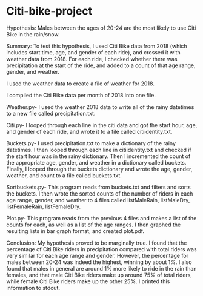 # Citi-bike-project

Hypothesis: Males between the ages of 20-24 are the most likely to use Citi Bike in the rain/snow. 

Summary: To test this hypothesis, I used Citi Bike data from 2018 (which includes start time, age, and gender of each ride), and crossed it with weather data from 2018. For each ride, I checked whether there was precipitation at the start of the ride, and added to a count of that age range, gender, and weather.

I used the weather data to create a file of weather for 2018.

I compiled the Citi Bike data per month of 2018 into one file.

Weather.py- I used the weather 2018 data to write all of the rainy datetimes to a new file called precipitation.txt. 

Citi.py- I looped through each line in the citi data and got the start hour, age, and gender of each ride, and wrote it to a file called citiidentity.txt.

Buckets.py- I used precipitation.txt to make a dictionary of the rainy datetimes. I then looped through each line in citiidentity.txt and checked if the start hour was in the rainy dictionary. Then I incremented the count of the appropriate age, gender, and weather in a dictionary called buckets. Finally, I looped through the buckets dictionary and wrote the age, gender, weather, and count to a file called buckets.txt.
 
Sortbuckets.py- This program reads from buckets.txt and filters and sorts the buckets. I then wrote the sorted counts of the number of riders in each age range, gender, and weather
to 4 files called listMaleRain, listMaleDry, listFemaleRain, listFemaleDry. 

Plot.py- This program reads from the previous 4 files and makes a list of the counts for each, as well as a list of the age ranges. I then graphed the resulting lists in bar graph format, and created plot.pdf. 

Conclusion: My hypothesis proved to be marginally true. I found that the percentage of Citi Bike riders in precipitation compared with total riders was very similar for each age range and gender. However, the percentage for males between 20-24 was indeed the highest, winning by about 1%. I also found that males in general are around 1% more likely to ride in the rain than females, and that male Citi Bike riders make up around 75% of total riders, while female Citi Bike riders make up the other 25%. I printed this information to stdout. 
